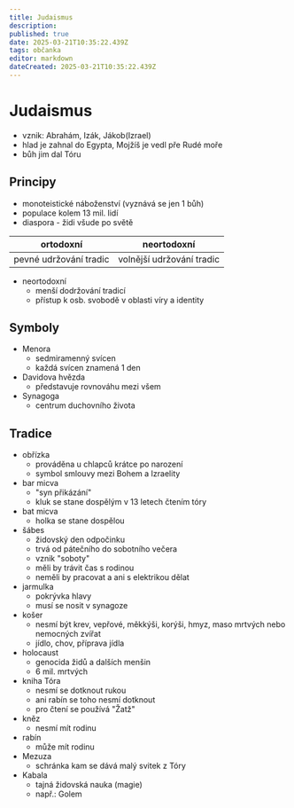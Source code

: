 ```yaml
---
title: Judaismus
description: 
published: true
date: 2025-03-21T10:35:22.439Z
tags: občanka
editor: markdown
dateCreated: 2025-03-21T10:35:22.439Z
---
```


# Judaismus
- vznik: Abrahám, Izák, Jákob(Izrael)
- hlad je zahnal do Egypta, Mojžíš je vedl pře Rudé moře
- bůh jim dal Tóru

## Principy
- monoteistické náboženství (vyznává se jen 1 bůh)
- populace kolem 13 mil. lidí
- diaspora - židi všude po světě

| ortodoxní              | neortodoxní               |
| ---------------------- | ------------------------- |
| pevné udržování tradic | volnější udržování tradic |


- neortodoxní
	- menší dodržování tradicí
	- přístup k osb. svobodě v oblasti víry a identity

## Symboly
- Menora
	- sedmiramenný svícen
	- každá svícen znamená 1 den
- Davidova hvězda
	- představuje rovnováhu mezi všem
- Synagoga
	- centrum duchovního života

## Tradice
- obřízka
	- prováděna u chlapců krátce po narození
	- symbol smlouvy mezi Bohem a Izraelity
- bar micva
	- "syn přikázání"
	- kluk se stane dospělým v 13 letech čtením tóry
- bat micva
	- holka se stane dospělou
- šábes
	- židovský den odpočinku
  	- trvá od pátečního do sobotního večera
	- vznik "soboty"
  	- měli by trávit čas s rodinou
  	- neměli by pracovat a ani s elektrikou dělat
- jarmulka
	- pokrývka hlavy
	- musí se nosit v synagoze
- košer 
	- nesmí být krev, vepřové, měkkýši, korýši, hmyz, maso mrtvých nebo nemocných zvířat
    - jídlo, chov, příprava jídla
- holocaust
	- genocida židů a dalších menšin
	- 6 mil. mrtvých
- kniha Tóra 
	- nesmí se dotknout rukou
	- ani rabín se toho nesmí dotknout
	- pro čtení se používá "Žatž"
- kněz 
	- nesmí mít rodinu
- rabín
	- může mít rodinu
- Mezuza
	- schránka kam se dává malý svitek z Tóry
- Kabala
	- tajná židovská nauka (magie)
    - např.: Golem